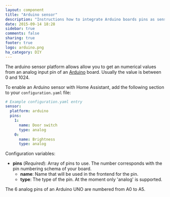 ```yaml
---
layout: component
title: "Arduino sensor"
description: "Instructions how to integrate Arduino boards pins as sensors within Home Assistant."
date: 2015-09-14 18:28
sidebar: true
comments: false
sharing: true
footer: true
logo: arduino.png
ha_category: DIY
---
```



The arduino sensor platform allows allow you to get an numerical values from an analog input pin of an [Arduino](https://www.arduino.cc/) board. Usually the value is between 0 and 1024. 

To enable an Arduino sensor with Home Assistant, add the following section to your `configuration.yaml` file:

```yaml
# Example configuration.yaml entry
sensor:
  platform: arduino
  pins:
    1:
      name: Door switch
      type: analog
    0:
      name: Brightness
      type: analog
```

Configuration variables:

- **pins** (*Required*): Array of pins to use. The number corresponds with the pin numbering schema of your board.
  - **name**: Name that will be used in the frontend for the pin.
  - **type**: The type of the pin. At the moment only 'analog' is supported.

The 6 analog pins of an Arduino UNO are numbered from A0 to A5.

